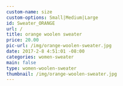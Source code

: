 ```yaml
---
custom-name: size
custom-options: Small|Medium|Large
id: Sweater_ORANGE
url: /
title: orange woolen sweater
price: 20.00
pic-url: /img/orange-woolen-sweater.jpg
date: 2017-2-8 4:51:01 -08:00
categories: women-sweater
main: false
type: women-woolen-sweater
thumbnail: /img/orange-woolen-sweater.jpg
---
```

